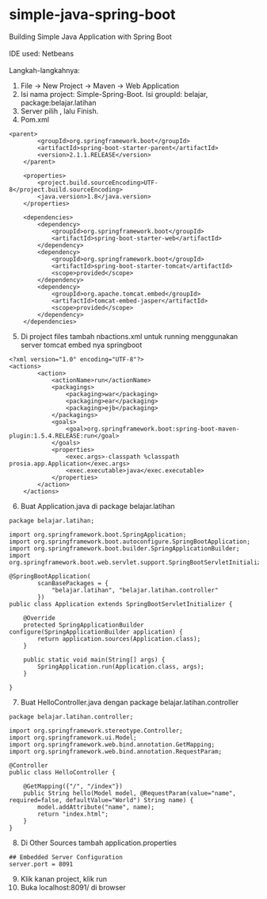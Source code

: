 # simple-java-spring-boot

Building Simple Java Application with Spring Boot
<br/><br/>
IDE used: Netbeans
<br/><br/>
Langkah-langkahnya:
1.	File -> New Project -> Maven -> Web Application
2.	Isi nama project: Simple-Spring-Boot. Isi groupId: belajar, package:belajar.latihan
3.	Server pilih <No Server Selected>, lalu Finish.
4.	Pom.xml
```
<parent>
        <groupId>org.springframework.boot</groupId>
        <artifactId>spring-boot-starter-parent</artifactId>
        <version>2.1.1.RELEASE</version>
    </parent>

    <properties>
        <project.build.sourceEncoding>UTF-8</project.build.sourceEncoding>
        <java.version>1.8</java.version>
    </properties>

    <dependencies>
        <dependency>
            <groupId>org.springframework.boot</groupId>
            <artifactId>spring-boot-starter-web</artifactId>
        </dependency>
        <dependency>
            <groupId>org.springframework.boot</groupId>
            <artifactId>spring-boot-starter-tomcat</artifactId>
            <scope>provided</scope>
        </dependency>
        <dependency>
            <groupId>org.apache.tomcat.embed</groupId>
            <artifactId>tomcat-embed-jasper</artifactId>
            <scope>provided</scope>
        </dependency>
    </dependencies>
```
5.	Di project files tambah nbactions.xml untuk running menggunakan server tomcat embed nya springboot
```
<?xml version="1.0" encoding="UTF-8"?>
<actions>
        <action>
            <actionName>run</actionName>
            <packagings>
                <packaging>war</packaging>
                <packaging>ear</packaging>
                <packaging>ejb</packaging>
            </packagings>
            <goals>
                <goal>org.springframework.boot:spring-boot-maven-plugin:1.5.4.RELEASE:run</goal>
            </goals>
            <properties>
                <exec.args>-classpath %classpath prosia.app.Application</exec.args>
                <exec.executable>java</exec.executable>
            </properties>
        </action>
    </actions>
```   
6.	Buat Application.java di package belajar.latihan
```
package belajar.latihan;

import org.springframework.boot.SpringApplication;
import org.springframework.boot.autoconfigure.SpringBootApplication;
import org.springframework.boot.builder.SpringApplicationBuilder;
import org.springframework.boot.web.servlet.support.SpringBootServletInitializer;

@SpringBootApplication(
        scanBasePackages = {
            "belajar.latihan", "belajar.latihan.controller"
        })
public class Application extends SpringBootServletInitializer {

    @Override
    protected SpringApplicationBuilder configure(SpringApplicationBuilder application) {
        return application.sources(Application.class);
    }

    public static void main(String[] args) {
        SpringApplication.run(Application.class, args);
    }

}
```
7.	Buat HelloController.java dengan package belajar.latihan.controller
```
package belajar.latihan.controller;

import org.springframework.stereotype.Controller;
import org.springframework.ui.Model;
import org.springframework.web.bind.annotation.GetMapping;
import org.springframework.web.bind.annotation.RequestParam;

@Controller
public class HelloController {
    
    @GetMapping({"/", "/index"})
    public String hello(Model model, @RequestParam(value="name", required=false, defaultValue="World") String name) {
        model.addAttribute("name", name);
        return "index.html";
    }
}
```
8.	Di Other Sources tambah application.properties
```
## Embedded Server Configuration
server.port = 8091
```
9.	Klik kanan project, klik run
10. Buka localhost:8091/ di browser
 

